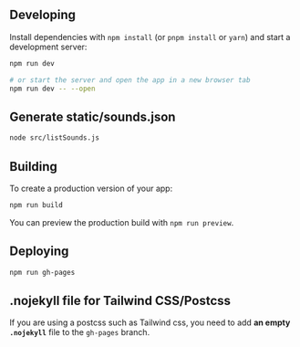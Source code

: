 ## Developing

Install dependencies with `npm install` (or `pnpm install` or `yarn`) and start a development server:

```bash
npm run dev

# or start the server and open the app in a new browser tab
npm run dev -- --open
```

## Generate static/sounds.json

```bash
node src/listSounds.js
```

## Building

To create a production version of your app:

```bash
npm run build
```

You can preview the production build with `npm run preview`.

## Deploying

```bash
npm run gh-pages
```

## .nojekyll file for Tailwind CSS/Postcss

If you are using a postcss such as Tailwind css, you need to add **an empty `.nojekyll`** file to the `gh-pages` branch.
